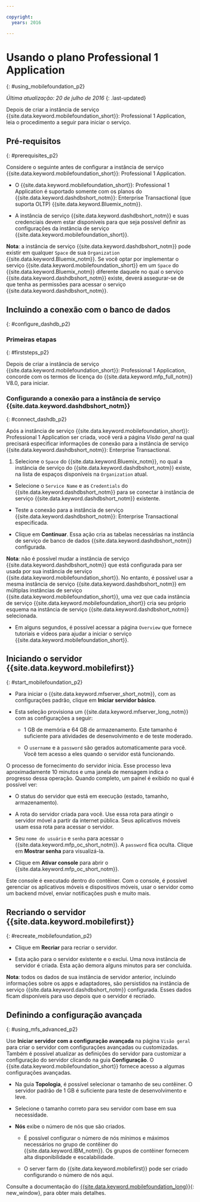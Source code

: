 ```yaml
---

copyright:
  years: 2016

---
```


#	Usando o plano Professional 1 Application
{: #using_mobilefoundation_p2}

*Última atualização: 20 de julho de 2016*
{: .last-updated}

Depois de criar a instância de serviço {{site.data.keyword.mobilefoundation_short}}: Professional 1 Application, leia o procedimento a seguir para iniciar o serviço.

## Pré-requisitos
{: #prerequisites_p2}

Considere o seguinte antes de configurar a instância de serviço {{site.data.keyword.mobilefoundation_short}}: Professional 1 Application.
* O {{site.data.keyword.mobilefoundation_short}}: Professional 1 Application é suportado somente com os planos do {{site.data.keyword.dashdbshort_notm}}: Enterprise Transactional (que suporta OLTP) {{site.data.keyword.Bluemix_notm}}.

* A instância de serviço {{site.data.keyword.dashdbshort_notm}} e suas credenciais devem estar disponíveis para que seja possível definir as configurações da instância de serviço {{site.data.keyword.mobilefoundation_short}}.

**Nota**: a instância de serviço {{site.data.keyword.dashdbshort_notm}} pode existir em qualquer `Space` de sua `Organization` {{site.data.keyword.Bluemix_notm}}. Se você optar por implementar o serviço {{site.data.keyword.mobilefoundation_short}} em um `Space` do {{site.data.keyword.Bluemix_notm}} diferente daquele no qual o serviço {{site.data.keyword.dashdbshort_notm}} existe, deverá assegurar-se de que tenha as permissões para acessar o serviço {{site.data.keyword.dashdbshort_notm}}.


## Incluindo a conexão com o banco de dados
{: #configure_dashdb_p2}

###  Primeiras etapas
{: #firststeps_p2}

Depois de criar a instância de serviço {{site.data.keyword.mobilefoundation_short}}: Professional 1 Application, concorde com os termos de licença do {{site.data.keyword.mfp_full_notm}} V8.0, para iniciar.

### Configurando a conexão para a instância de serviço {{site.data.keyword.dashdbshort_notm}}
{: #connect_dashdb_p2}

Após a instância de serviço {{site.data.keyword.mobilefoundation_short}}: Professional 1 Application ser criada, você verá a página *Visão geral* na qual precisará especificar informações de conexão para a instância de serviço {{site.data.keyword.dashdbshort_notm}}: Enterprise Transactional.

1.  Selecione o `Space` do
{{site.data.keyword.Bluemix_notm}}, no qual a instância de
serviço do {{site.data.keyword.dashdbshort_notm}} existe, na lista de espaços disponíveis na `Organization` atual.

+ Selecione o `Service Name` e as `Credentials` do {{site.data.keyword.dashdbshort_notm}} para se conectar à instância de serviço {{site.data.keyword.dashdbshort_notm}} existente.

+  Teste a conexão para a instância de serviço {{site.data.keyword.dashdbshort_notm}}: Enterprise Transactional especificada.

+  Clique em **Continuar**. Essa ação cria as tabelas necessárias na instância de serviço de banco de dados {{site.data.keyword.dashdbshort_notm}} configurada.

**Nota**: não é possível mudar a instância de serviço {{site.data.keyword.dashdbshort_notm}} que está configurada para ser usada por sua instância de serviço {{site.data.keyword.mobilefoundation_short}}. No entanto, é possível usar a mesma instância de serviço {{site.data.keyword.dashdbshort_notm}} em múltiplas instâncias de serviço {{site.data.keyword.mobilefoundation_short}}, uma vez que cada instância de serviço {{site.data.keyword.mobilefoundation_short}} cria seu próprio esquema na instância de serviço {{site.data.keyword.dashdbshort_notm}} selecionada.

* Em alguns segundos, é possível acessar a página `Overview` que fornece tutoriais e vídeos para ajudar a iniciar o serviço {{site.data.keyword.mobilefoundation_short}}.

## Iniciando o servidor {{site.data.keyword.mobilefirst}}
{: #start_mobilefoundation_p2}

* Para iniciar o {{site.data.keyword.mfserver_short_notm}}, com as configurações padrão, clique em **Iniciar servidor básico**.

* Esta seleção provisiona um {{site.data.keyword.mfserver_long_notm}} com as configurações a seguir:
    -  1 GB de memória e 64 GB de armazenamento. Este tamanho é suficiente para atividades de desenvolvimento e de teste moderado.

    -	O `username` e a `password` são gerados automaticamente para
você. Você tem acesso a eles quando o servidor está funcionando.

O processo de fornecimento do servidor inicia. Esse processo leva aproximadamente 10 minutos e uma
janela de mensagem indica o progresso dessa operação. Quando completo, um painel é exibido
no qual é possível ver:

  -	O status do servidor que está em execução (estado, tamanho, armazenamento).

  -	A rota do servidor criada para você. Use essa rota para atingir o servidor móvel a partir da internet
pública. Seus aplicativos móveis usam essa rota para acessar o servidor.

  -	Seu `nome do usuário` e `senha` para acessar o {{site.data.keyword.mfp_oc_short_notm}}. A `password` fica oculta. Clique em **Mostrar senha** para visualizá-la.

*	Clique em **Ativar console** para abrir o {{site.data.keyword.mfp_oc_short_notm}}.


Este console é executado dentro do contêiner. Com o console, é possível gerenciar os aplicativos móveis e dispositivos móveis, usar o servidor como um backend móvel, enviar notificações push e muito mais.

## Recriando o servidor {{site.data.keyword.mobilefirst}}
{: #recreate_mobilefoundation_p2}

*	Clique em **Recriar** para recriar o servidor.

* Esta ação para o servidor existente e o exclui. Uma nova instância de servidor é criada. Esta ação
demora alguns minutos para ser concluída.

**Nota**: todos os dados de sua instância de servidor anterior, incluindo informações sobre os apps e adaptadores, são persistidos na instância de serviço {{site.data.keyword.dashdbshort_notm}} configurada. Esses dados ficam disponíveis para uso depois que o servidor é recriado.

##	Definindo a configuração avançada
{: #using_mfs_advanced_p2}

Use **Iniciar servidor com a configuração avançada** na página `Visão geral` para criar o servidor com configurações avançadas ou customizadas. Também é possível
atualizar as definições do servidor para customizar a configuração do servidor clicando na
guia **Configuração**. O {{site.data.keyword.mobilefoundation_short}} fornece acesso a algumas configurações avançadas.

*	Na guia **Topologia**, é possível selecionar o tamanho de seu contêiner. O servidor padrão de 1 GB é suficiente para teste de desenvolvimento e leve.
  - Selecione o tamanho correto para seu servidor com base em sua necessidade.

  - **Nós** exibe o número de nós que são criados.
      - É possível configurar o número de nós mínimos e máximos necessários no grupo de contêiner do {{site.data.keyword.IBM_notm}}. Os grupos de contêiner fornecem alta
disponibilidade e escalabilidade.

      - O server farm do {{site.data.keyword.mobilefirst}} pode ser criado configurando o número de nós aqui.

Consulte a
documentação
do [{{site.data.keyword.mobilefoundation_long}}](https://www.ibm.com/support/knowledgecenter/SSHS8R_8.0.0/wl_welcome.html){: new_window}, para obter mais detalhes.
